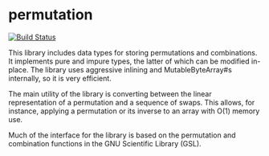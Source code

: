 permutation
===========

[![Build Status](https://travis-ci.org/spacekitteh/permutation.svg)](https://travis-ci.org/spacekitteh/permutation)


This library includes data types for storing permutations and combinations. It implements pure and impure types, the latter of which can be modified in-place. The library uses aggressive inlining and MutableByteArray#s internally, so it is very efficient.

The main utility of the library is converting between the linear representation of a permutation and a sequence of swaps. This allows, for instance, applying a permutation or its inverse to an array with O(1) memory use.

Much of the interface for the library is based on the permutation and combination functions in the GNU Scientific Library (GSL).
